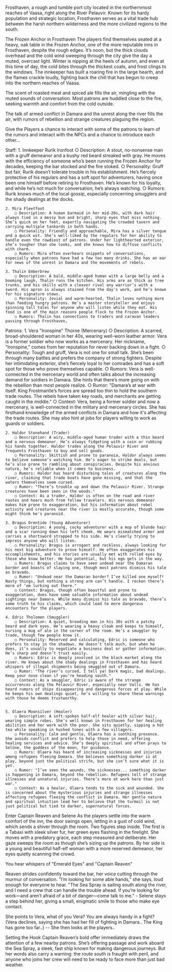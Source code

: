 Frosthaven, a rough and tumble port city located in the northernmost reaches of Vaasa, right along the River Pelauvir. Known for its hardy population and strategic location, Frosthaven serves as a vital trade hub between the harsh northern wilderness and the more civilized regions to the south.



The Frozen Anchor in Frosthaven
The players find themselves seated at a heavy, oak table in the Frozen Anchor, one of the more reputable inns in Frosthaven, despite the rough edges. It’s noon, but the thick clouds overhead and the cold wind sweeping through the city give the day a muted, overcast light. Winter is nipping at the heels of autumn, and even at this time of day, the cold bites through the thickest coats, and frost clings to the windows. The innkeeper has built a roaring fire in the large hearth, and the flames crackle loudly, fighting back the chill that has begun to creep into the northern reaches of Vaasa.

The scent of roasted meat and spiced ale fills the air, mingling with the muted sounds of conversation. Most patrons are huddled close to the fire, seeking warmth and comfort from the cold outside. 

The talk of armed conflict in Damara and the unrest along the river fills the air, with rumors of rebellion and strange creatures plaguing the region. 

Give the Players a chance to interact with some of the patrons to learn of the rumors and interact with the NPCs and a chance to introduce each other… 

Staff:
    1. Innkeeper Rurik Ironfoot
        ○ Description: A stout, no-nonsense man with a gruff demeanor and a bushy red beard streaked with gray. He moves with the efficiency of someone who’s been running the Frozen Anchor for decades, keeping the bar stocked and the fire stoked.
        ○ Personality: Gruff but fair, Rurik doesn’t tolerate trouble in his establishment. He’s fiercely protective of his regulars and has a soft spot for adventurers, having once been one himself before retiring to Frosthaven. He’s known for his loyalty, and while he’s not much for conversation, he’s always watching.
        ○ Rumors: Rurik knows much of the local gossip, especially concerning smugglers and the shady dealings at the docks.
        
    2. Mira Fleetfoot
        ○ Description: A human barmaid in her mid-20s, with dark hair always tied in a messy bun and bright, sharp eyes that miss nothing. She’s quick on her feet, expertly navigating the crowded tavern and carrying multiple tankards in both hands.
        ○ Personality: Friendly and approachable, Mira has a silver tongue and a quick wit. She’s well-liked by the regulars for her ability to handle even the rowdiest of patrons. Under her lighthearted exterior, she’s tougher than she looks, and she knows how to diffuse conflicts with charm.
        ○ Rumors: Mira often overhears snippets of conversations, especially when patrons have had a few too many drinks. She has an ear for news of the unrest in Damara and the movements of rebels.
        
    3. Thalin Emberbrew
        ○ Description: A bald, middle-aged human with a large belly and a booming laugh, Thalin runs the kitchen. His arms are as thick as tree trunks, and his skills with a cleaver rival any warrior’s with a sword. His apron is always stained from the day's work, and he’s known for his signature stews.
        ○ Personality: Jovial and warm-hearted, Thalin loves nothing more than feeding hungry patrons. He’s a master storyteller and enjoys spinning tall tales for anyone who will listen while they eat. His food is one of the main reasons people flock to the Frozen Anchor.
        ○ Rumors: Thalin has connections to traders and caravan leaders passing through Frosthaven,


Patrons:
    1. Vera "Ironspine" Thorne (Mercenary)
        ○ Description: A scarred, broad-shouldered woman in her 40s, wearing well-worn leather armor. Vera is a former soldier who now works as a mercenary. Her nickname, "Ironspine," comes from her reputation for never backing down in a fight.
        ○ Personality: Tough and gruff, Vera is not one for small talk. She’s been through many battles and prefers the company of strong fighters. Despite her intimidating exterior, she’s fiercely loyal to her comrades and has a soft spot for those who prove themselves capable.
        ○ Rumors: Vera is well-connected in the mercenary world and often talks about the increasing demand for soldiers in Damara. She hints that there’s more going on with the rebellion than most people realize.
        ○ Rumor: "Damara’s at war with itself. King Frostmantle’s forces are spread too thin to hold the southern trade routes. The rebels have taken key roads, and merchants are getting caught in the middle."
        ○ Context: Vera, being a former soldier and now a mercenary, is well-connected in the military and mercenary circles. She has firsthand knowledge of the armed conflicts in Damara and how it's affecting the trade routes. She may also hint at jobs for players willing to work as guards or soldiers.
        
    2. Haldor Stonehand (Trader)
        ○ Description: A wiry, middle-aged human trader with a thin beard and a nervous demeanor. He’s always fidgeting with a coin or rubbing his hands together. Haldor trades along the Pelauvir River and frequents Frosthaven to buy and sell goods.
        ○ Personality: Skittish and prone to paranoia, Haldor always seems to believe someone’s watching him. He’s eager to strike deals, but he’s also prone to rambling about conspiracies. Despite his anxious nature, he’s reliable when it comes to business.
        ○ Rumors: Haldor has heard disturbing tales of creatures along the river, claiming that trade boats have gone missing, and that the waters themselves seem cursed.
        ○ Rumor: "There’s trouble up and down the Pelauvir River. Strange creatures have been seen in the woods."
        ○ Context: As a trader, Haldor is often on the road and river routes and hears much from fellow travelers. His nervous demeanor makes him prone to exaggeration, but his information about rebel activity and creatures near the river is mostly accurate, though some might think he's paranoid.
    
    3. Bragus Orentide (Young Adventurer)
        ○ Description: A young, cocky adventurer with a mop of blonde hair and a scar running down his left cheek. He wears mismatched armor and carries a shortsword strapped to his side. He’s clearly trying to impress anyone who will listen.
        ○ Personality: Bragus is arrogant and reckless, always looking for his next big adventure to prove himself. He often exaggerates his accomplishments, and his stories are usually met with rolled eyes by those who know better. He has potential, but his ego gets in the way.
        ○ Rumors: Bragus claims to have seen undead near the Damaran border and boasts of slaying one, though most patrons dismiss his tale as bravado.
        ○ Rumor: "Undead near the Damaran border? I’ve killed one myself! Nasty things, but nothing a strong arm can’t handle. I reckon there’s more of ‘em lurking out there."
        ○ Context: Bragus, though often boastful and prone to exaggeration, does have some valuable information about undead sightings near Damara. While many dismiss his tale as bravado, there’s some truth to his claims, which could lead to more dangerous encounters for the players.
        
    4. Edric Tholomen (Smuggler)
        ○ Description: A quiet, brooding man in his 30s with a patchy beard and dark eyes. He’s wearing a heavy cloak and keeps to himself, nursing a mug of ale in the corner of the room. He’s a smuggler by trade, though few people know it.
        ○ Personality: Reserved and calculating, Edric is someone who prefers to stay in the shadows. He doesn’t talk much, but when he does, it’s usually to negotiate a business deal or gather information. He’s sharp and doesn’t trust easily.
        ○ Rumors: Edric is deeply involved in the black market along the river. He knows about the shady dealings in Frosthaven and has heard whispers of illegal shipments being smuggled out of Damara.
        ○ Rumor: "The river’s cursed, I tell ya! Dark magic, bad dealings. Keep your nose clean if you’re heading south."
        ○ Context: As a smuggler, Edric is aware of the strange occurrences along the Pelauvir River, especially near Valls. He has heard rumors of ships disappearing and dangerous forces at play. While he keeps his own dealings quiet, he’s willing to share these warnings with those he deems trustworthy.
        
    
    5. Olaera Moonsilver (Healer)
        ○ Description: A soft-spoken half-elf healer with silver hair, wearing simple robes. She’s well known in Frosthaven for her healing abilities and her work with the poor. She sits quietly, sipping a hot tea while speaking in hushed tones with a few villagers.
        ○ Personality: Calm and gentle, Olaera has a soothing presence. She avoids conflict and prefers to help those in need, offering healing services and advice. She’s deeply spiritual and often prays to Selûne, the goddess of the moon, for guidance.
        ○ Rumors: Olaera has heard of increasing sicknesses and injuries among refugees fleeing Damara. She believes something darker is at play, beyond just the political strife, but she isn’t sure what it is yet.
        ○ Rumor: "I’ve seen the wounds, the sicknesses... something darker is happening in Damara, beyond the rebellion. Refugees tell of strange illnesses and unnatural injuries. There’s more at work here than just war."
        ○ Context: As a healer, Olaera tends to the sick and wounded. She is concerned about the mysterious injuries and strange illnesses affecting refugees fleeing the conflict in Damara. Her gentle nature and spiritual intuition lead her to believe that the turmoil is not just political but tied to darker, supernatural forces.
        


Enter Captain Reaven and Selene
As the players settle into the warm comfort of the inn, the door swings open, letting in a gust of cold wind, which sends a shiver through the room. Two figures step inside. The first is a Tabaxi with sleek silver fur, her green eyes flashing in the firelight. She moves with a predatory grace, each step measured and deliberate.  Her gaze sweeps the room as though she’s sizing up the patrons. By her side is a young and beautiful half-elf woman with a more reserved demeanor, her eyes quietly scanning the crowd. 

You hear whispers of "Emerald Eyes" and "Captain Reaven" 

Reaven strides confidently toward the bar, her voice cutting through the murmur of conversation. "I’m looking for some able hands," she says, loud enough for everyone to hear. "The Sea Spray is sailing south along the river, and I need a crew that can handle the trouble ahead. If you’re looking for work—and aren’t afraid of a bit of danger—come talk to me." - Selene stays a step behind her, giving a small, enigmatic smile to those who make eye contact.

She points to Vera, what of you Vera? You are always handy in a fight? {Vera declines, saying she has had her fill of fighting in Damara.. The King has gone too far..}  -- She then looks at the players.. 


Setting the Hook
Captain Reaven’s bold offer immediately draws the attention of a few nearby patrons. She’s offering passage and work aboard the Sea Spray, a sleek, fast ship known for making dangerous journeys. But her words also carry a warning: the route south is fraught with peril, and anyone who joins her crew will need to be ready to face more than just bad weather.
